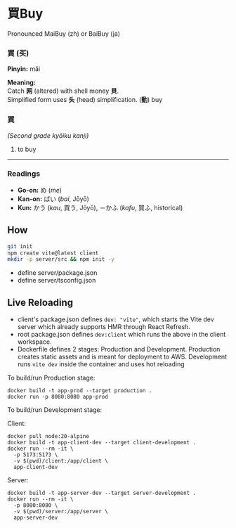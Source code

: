 # 買Buy
Pronounced MaiBuy (zh) or BaiBuy (ja)

### 買 (买)  
**Pinyin:** mǎi  

**Meaning:**  
Catch **网** (altered) with shell money **貝**.  
Simplified form uses **头** (head) simplification. (**動**) buy

### 買

*(Second grade kyōiku kanji)*  
1. to buy

---

### Readings

- **Go-on:** め (*me*)
- **Kan-on:** ばい (*bai*, Jōyō)
- **Kun:** かう (*kau*, 買う, Jōyō), －かふ (*kafu*, 買ふ, historical)

## How

```bash
git init
npm create vite@latest client
mkdir -p server/src && npm init -y
```

- define server/package.json
- define server/tsconfig.json

## Live Reloading

- client's package.json defines `dev: "vite"`, which starts the Vite dev server which already supports HMR through React Refresh.
- root package.json defines `dev:client` which runs the above in the client workspace.
- Dockerfile defines 2 stages: Production and Development.
Production creates static assets and is meant for deployment to AWS.
Development runs `vite dev` inside the container and uses hot reloading

To build/run Production stage:
```
docker build -t app-prod --target production .
docker run -p 8080:8080 app-prod
```

To build/run Development stage:

Client:
```
docker pull node:20-alpine
docker build -t app-client-dev --target client-development .
docker run --rm -it \
  -p 5173:5173 \
  -v $(pwd)/client:/app/client \
  app-client-dev
```

Server:
```
docker build -t app-server-dev --target server-development . 
docker run --rm -it \
  -p 8080:8080 \
  -v $(pwd)/server:/app/server \
  app-server-dev
```
